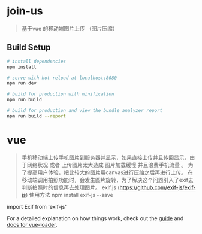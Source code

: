 # join-us

> 基于vue 的移动端图片上传 （图片压缩）

## Build Setup

``` bash
# install dependencies
npm install

# serve with hot reload at localhost:8080
npm run dev

# build for production with minification
npm run build

# build for production and view the bundle analyzer report
npm run build --report
```
# vue
>手机移动端上传手机图片到服务器并显示，如果直接上传并且传回显示，由于网络状况 或者 上传图片太大造成 图片加载缓慢 并且浪费手机流量 。
>为了提高用户体验，把比较大的图片用canvas进行压缩之后再进行上传。
>在移动端调用拍照功能时，会发生图片旋转，为了解决这个问题引入了exif去判断拍照时的信息再去处理图片。
exif.js (https://github.com/exif-js/exif-js)
>使用方法 
npm install exif-js --save

import Exif from 'exif-js'

For a detailed explanation on how things work, check out the [guide](http://vuejs-templates.github.io/webpack/) and [docs for vue-loader](http://vuejs.github.io/vue-loader).
